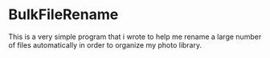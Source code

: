 # BulkFileRename
This is a very simple program that i wrote to help me rename a large number of files automatically in order to organize my photo library.
